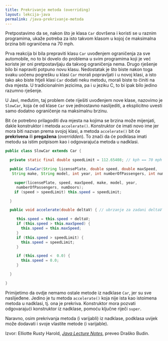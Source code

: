 ```yaml
---
title: Prekrivanje metoda (overriding)
layout: lekcija-java
permalink: /java-prekrivanje-metoda
---
```


Pretpostavimo da se, nakon što je klasa `Car` dovršena i koristi se u raznim programima, ukaže potreba za isto takvom klasom u kojoj će maksimalna brzina biti ograničena na 70 mph.

Prva reakcija bi bila prepraviti klasu `Car` uvođenjem ograničenja za sve automobile, no to bi dovelo do problema u svim programima koji je već koriste jer oni pretpostavljaju da takvog ograničenja nema.
Drugo rješenje bilo bi napraviti potpuno novu klasu. Nedostatak je što biste nakon toga svaku uočenu pogrešku u klasi `Car` morali popravljati i u novoj klasi, a isto tako ako biste htjeli klasi `Car` dodati neku metodu, morali biste to činiti na dva mjesta. U tradicionalnim jezicima, pa i u jeziku C, to bi ipak bilo jedino razumno rješenje.

U Javi, međutim, taj problem ćete riješiti uvođenjem nove klase, nazovimo je `SlowCar`, koja će od klase `Car` sve jednostavno naslijediti, a eksplicitno uvesti samo dodatno ograničenje na maksimalnu brzinu.

Bit će potrebno prilagoditi dva mjesta na kojima se brzina može mijenjati, dakle konstruktor i metoda `accelerate()`. Konstruktor će imati novo ime jer mora biti nazvan prema svojoj klasi, a metoda `accelerate()` bit će **prekrivena** ili **pregažena** (*overridden*). To znači da će podklasa imati metodu sa istim potpisom kao i odgovarajuća metoda u nadklasi.

```java
public class SlowCar extends Car {

  private static final double speedLimit = 112.65408; // kph == 70 mph

  public SlowCar(String licensePlate, double speed, double maxSpeed,
   String make, String model, int year, int numberOfPassengers, int numDoors) {

    super(licensePlate, speed, maxSpeed, make, model, year,
     numberOfPassengers, numDoors);
    if (speed > speedLimit) this.speed = speedLimit;

  }

  public void accelerate(double deltaV) { // ubrzanje za zadani deltaV

     this.speed = this.speed + deltaV;
     if (this.speed > this.maxSpeed) {
       this.speed = this.maxSpeed;
     }
     if (this.speed > speedLimit) {
       this.speed = speedLimit;
     }

     if (this.speed <  0.0) {
       this.speed = 0.0;
     }     

  }

}
```

Primijetimo da ovdje nemamo ostale metode iz nadklase `Car`, jer su sve naslijeđene. Jedino je tu metoda `accelerate()` koja nije ista kao istoimena metoda u nadklasi, tj. ona je prekriva. Konstruktor mora pozvati odgovarajući konstruktor iz nadklase, pomoću ključne riječi `super`.

Naravno, osim prekrivanja metoda (i varijabli) iz nadklase, podklasa uvijek može dodavati i svoje vlastite metode (i varijable).


Izvor: Elliotte Rusty Harold, *[Java Lecture Notes](//www.cafeaulait.org/course/index.html)*, preveo Draško Budin.
